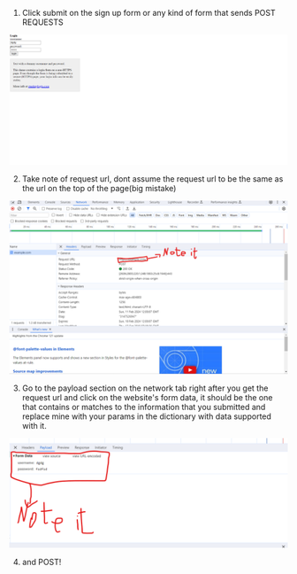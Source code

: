 

1. Click submit on the sign up form or any kind of form that sends POST REQUESTS


![Screenshot](clicksubmitnew.png)

2. Take note of request url, dont assume the request url to be the same as the url on the top of the page(big mistake)

![Screenshot](requesturl.png)


3. Go to the payload section on the network tab right after you get the request url and click on the website's form data, it should be the one that contains or matches to  the information that you submitted and replace mine with your params in the dictionary with data supported with it.

![Screenshot](payload.png)

4. and POST!

